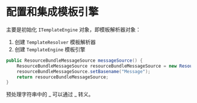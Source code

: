 # 配置和集成模板引擎

主要是初始化 `ITemplateEngine` 对象，即模板解析器对象：

1. 创建 `TemplateResolver` 模板解析器
2. 创建 `TemplateEngine` 模板引擎

```java
public ResourceBundleMessageSource messageSource() {
    ResourceBundleMessageSource resourceBundleMessageSource = new ResourceBundleMessageSource();
    resourceBundleMessageSource.setBasename("Message");
    return resourceBundleMessageSource;
}
```

预处理字符串中的 _ 可以通过 _ 转义。

